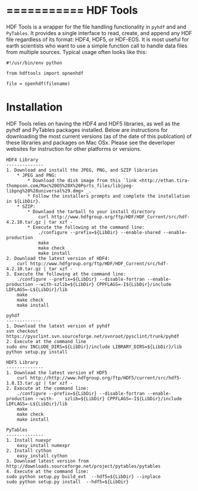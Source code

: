 ===========
HDF Tools
===========

HDF Tools is a wrapper for the file handling functionality in `pyhdf` and and `PyTables`.  It provides a single interface to read, create, and append any HDF file regardless of its format: HDF4, HDF5, or HDF-EOS.
It is most useful for earth scientists who want to use a simple function call to handle data files from multiple sources. Typical usage
often looks like this:

    #!/usr/bin/env python

    from hdftools import opnenhdf

    file = openhdf(filename)


Installation
=========

HDF Tools relies on having the HDF4 and HDF5 libraries, as well as the pyhdf and PyTables packages installed. Below are instructions for downloading the most current versions (as of the date of this publcation) of these libraries and packages on Mac OSx.  Please see the deverloper websites for instruction for other platforms or versions.

	HDF4 Library
	--------------
	1. Download and install the JPEG, PNG, and SZIP libraries
		* JPEG and PNG:
			* Download the disk image from this `link <http://ethan.tira-thompson.com/Mac%20OS%20X%20Ports_files/libjpeg-libpng%20%28universal%29.dmg>`_.
			* Follow the installers prompts and complete the installation in ${LibDir}.
		* SZIP:
			* Downlaod the tarball to your install directory
				curl http://www.hdfgroup.org/ftp/HDF/HDF_Current/src/hdf-4.2.10.tar.gz | tar xzf -
			* Execute the following at the command line:
				./configure --prefix=${LibDir} --enable-shared --enable-production
				make
				make check
				make install
	2. Download the latest version of HDF4:
		curl http://www.hdfgroup.org/ftp/HDF/HDF_Current/src/hdf-4.2.10.tar.gz | tar xzf -
	3. Execute the following at the command line:
		./configure --prefix=${LibDir} --disable-fortran --enable-production --with-szlib=${LibDir} CPPFLAGS=-I${LibDir}/include LDFLAGS=-L${LibDir}/lib
		make
		make check
		make install

	pyhdf
	-------------
	1. Download the latest version of pyhdf
	svn checkout https://pysclint.svn.sourceforge.net/svnroot/pysclint/trunk/pyhdf
	2. Execute at the command line
	sudo env INCLUDE_DIRS=${LibDir}/include LIBRARY_DIRS=${LibDir}/lib python setup.py install

	HDF5 Library
	--------------
	1. Download the latest version of HDF5
		curl http://http://www.hdfgroup.org/ftp/HDF5/current/src/hdf5-1.8.13.tar.gz | tar xzf -
	2. Execute at the command line:
		./configure --prefix=${LibDir} --disable-fortran --enable-production --with-	szlib=${LibDir} CPPFLAGS=-I${LibDir}/include LDFLAGS=-L${LibDir}/lib
		make
		make check
		make install

	PyTables
	--------------
	1. Install nuexpr
		easy_install numexpr
	2. Install cython
		easy_install cython
	3. Download latest version from http://downloads.sourceforge.net/project/pytables/pytables 
	4. Execute at the command line:
	sudo python setup.py build_ext  --hdf5=${LibDir} --inplace
	sudo python setup.py install  --hdf5=${LibDir}

